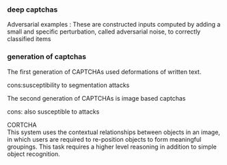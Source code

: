 ### deep captchas

Adversarial examples
: These are constructed inputs
computed by adding a small and specific perturbation,
called adversarial noise, to correctly classified
items

### generation of captchas


The first generation of CAPTCHAs used deformations of
written text.

cons:susceptibility to segmentation attacks

The second generation of CAPTCHAs is image based captchas

cons: also susceptible to attacks

CORTCHA  
This system uses the contextual relationships
between objects in an image, in which users are
required to re-position objects to form meaningful groupings.
This task requires a higher level reasoning in addition
to simple object recognition.
